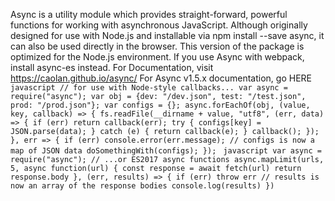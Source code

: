 Async is a utility module which provides straight-forward, powerful functions for working with asynchronous JavaScript. Although originally designed for use with Node.js and installable via npm install --save async, it can also be used directly in the browser. This version of the package is optimized for the Node.js environment. If you use Async with webpack, install async-es instead. For Documentation, visit https://caolan.github.io/async/ For Async v1.5.x documentation, go HERE ```javascript // for use with Node-style callbacks... var async = require("async"); var obj = {dev: "/dev.json", test: "/test.json", prod: "/prod.json"}; var configs = {}; async.forEachOf(obj, (value, key, callback) => { fs.readFile(__dirname + value, "utf8", (err, data) => { if (err) return callback(err); try { configs[key] = JSON.parse(data); } catch (e) { return callback(e); } callback(); }); }, err => { if (err) console.error(err.message); // configs is now a map of JSON data doSomethingWith(configs); }); ``` ```javascript var async = require("async"); // ...or ES2017 async functions async.mapLimit(urls, 5, async function(url) { const response = await fetch(url) return response.body }, (err, results) => { if (err) throw err // results is now an array of the response bodies console.log(results) }) ```